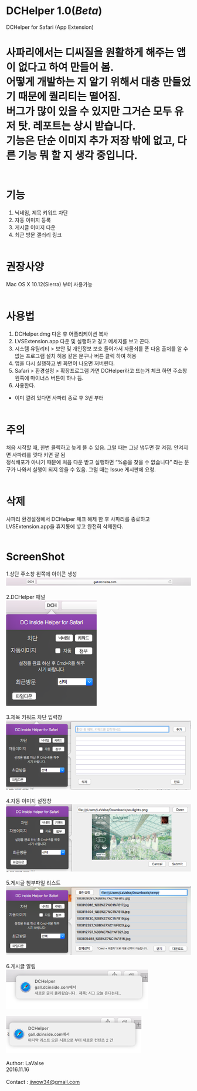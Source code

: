 # DCHelper 1.0(*Beta*)
DCHelper for Safari (App Extension)

사파리에서는 디씨질을 원활하게 해주는 앱이 없다고 하여 만들어 봄.<br>
어떻게 개발하는 지 알기 위해서 대충 만들었기 때문에 퀄리티는 떨어짐.<br>
버그가 많이 있을 수 있지만 그거슨 모두 유저 탓. 레포트는 상시 받습니다.<br>
기능은 단순 이미지 추가 저장 밖에 없고, 다른 기능 뭐 할 지 생각 중입니다.<br>
<br><br>
기능 
======
1. 닉네임, 제목 키워드 차단
2. 자동 이미지 등록
3. 게시글 이미지 다운
4. 최근 방문 갤러리 링크
<br><br>

권장사양
======
Mac OS X 10.12(Sierra) 부터 사용가능
<br><br>

사용법
======
1. DCHelper.dmg 다운 후 어플리케이션 복사
2. LVSExtension.app 다운 및 실행하고 경고 메세지를 보고 끈다.
3. 시스템 유틸리티 > 보안 및 개인정보 보호 들어가서 자물쇠를 푼 다음 출처를 알 수 없는 프로그램 설치 허용 같은 문구나 버튼 클릭 하여 허용
4. 앱을 다시 실행하고 빈 화면이 나오면 꺼버린다.
5. Safari > 환경설정 > 확장프로그램 가면 DCHelper라고 뜨는거 체크 하면 주소창 왼쪽에 마이너스 버튼이 하나 뜸.
6. 사용한다.
* 이미 깔려 있다면 사파리 종료 후 3번 부터 
<br><br>

주의
======
처음 시작할 때, 한번 클릭하고 늦게 뜰 수 있음. 그럴 때는 그냥 냅두면 잘 켜짐. 안켜지면 사파리를 껏다 키면 잘 됨<br>
정식배포가 아니기 때문에 처음 다운 받고 실행하면 “%@을 찾을 수 없습니다” 라는 문구가 나와서 실행이 되지 않을 수 있음. 그럴 때는 Issue 게시판에 요청.
<br><br>

삭제
======
사파리 환경설정에서 DCHelper 체크 해제 한 후 사파리를 종료하고 LVSExtension.app을 휴지통에 넣고 완전히 삭제한다.
<br><br>

ScreenShot
======
1.상단 주소창 왼쪽에 아이콘 생성<br>
![ScreenShot1](/ScreenShot/S1.png)<br><br>
2.DCHelper 패널<br>
![ScreenShot2](/ScreenShot/S2.png)<br><br>
3.제목 키워드 차단 입력창<br> 
![ScreenShot3](/ScreenShot/S3.png)<br><br>
4.자동 이미지 설정창<br>
![ScreenShot4](/ScreenShot/S4.png)<br><br>
5.게시글 첨부파일 리스트<br>
![ScreenShot5](/ScreenShot/S5.png)<br><br>
6.게시글 알림<br>
![ScreenShot6](/ScreenShot/S6.png)<br><br>
![ScreenShot7](/ScreenShot/S7.png)<br><br>
Author: LaValse<br>
2016.11.16<br>
<br>
Contact : jiwow34@gmail.com
